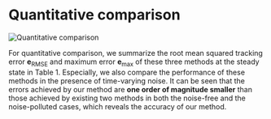 # Quantitative comparison
![Quantitative comparison](https://user-images.githubusercontent.com/130027814/230306526-ec70c82a-9047-44f0-947f-2891cd2fe8ba.png)

For quantitative comparison, we summarize the root mean squared tracking error $\boldsymbol e_\text{RMSE}$ and maximum error $\boldsymbol e_\text{max}$ of these three methods at the steady state in Table 1. Especially, we also compare the performance of these methods in the presence of time-varying noise. It can be seen that the errors achieved by our method are **one order of magnitude smaller** than those achieved by existing two methods in both the noise-free and the noise-polluted cases, which reveals the accuracy of our method.
